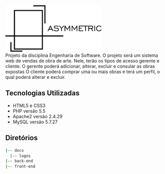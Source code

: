 <img src="docs/logos/logopng.png" width="300">
<br>
Projeto da disciplina Engenharia de Software.
O projeto será um sistema web de vendas de obra de arte. 
Nele, terão os tipos de acesso gerente e cliente.
O gerente poderá adicionar, alterar, excluir e consular as obras expostas
O cliente poderá comprar uma ou mais obras e terá um perfil, o qual poderá alterar e excluir.


## Tecnologias Utilizadas
- HTML5 e CSS3
- PHP versão 5.5
- Apache2 versão 2.4.29
- MySQL versão 5.7.27

## Diretórios
```sh
|-- docs
  |-- logos
|-- back-end
|-- front-end
```
